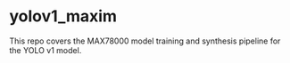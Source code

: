 # yolov1_maxim
 This repo covers the MAX78000 model training and synthesis pipeline for the YOLO v1 model.
